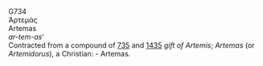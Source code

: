 <body>
  <p>G734<br>  Ἀρτεμάς  <br> Artemas  <br><i>ar-tem-as‘ </i><br>Contracted from a compound of <a href="g0735.htm">735</a> and <a href="g1435.htm">1435</a>  <i>gift</i> <i>of</i> <i>Artemis</i>; <i>Artemas</i> (or <i>Artemidorus</i>), a Christian: - Artemas.<br></p>
 </body>